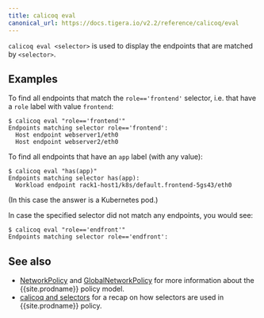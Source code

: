 ```yaml
---
title: calicoq eval
canonical_url: https://docs.tigera.io/v2.2/reference/calicoq/eval
---
```


`calicoq eval <selector>` is used to display the endpoints that are matched by
`<selector>`.

## Examples

To find all endpoints that match the `role=='frontend'` selector, i.e. that
have a `role` label with value `frontend`:
```
$ calicoq eval "role=='frontend'"
Endpoints matching selector role=='frontend':
  Host endpoint webserver1/eth0
  Host endpoint webserver2/eth0
```

To find all endpoints that have an `app` label (with any value):
```
$ calicoq eval "has(app)"
Endpoints matching selector has(app):
  Workload endpoint rack1-host1/k8s/default.frontend-5gs43/eth0
```
(In this case the answer is a Kubernetes pod.)

In case the specified selector did not match any endpoints, you would see:
```
$ calicoq eval "role=='endfront'"
Endpoints matching selector role=='endfront':
```

## See also

-  [NetworkPolicy]({{site.baseurl}}/{{page.version}}/reference/calicoctl/resources/networkpolicy) and
   [GlobalNetworkPolicy]({{site.baseurl}}/{{page.version}}/reference/calicoctl/resources/globalnetworkpolicy)
   for more information about the {{site.prodname}} policy model.
-  [calicoq and selectors]({{site.baseurl}}/{{page.version}}/reference/calicoq/selectors) for
   a recap on how selectors are used in {{site.prodname}} policy.
